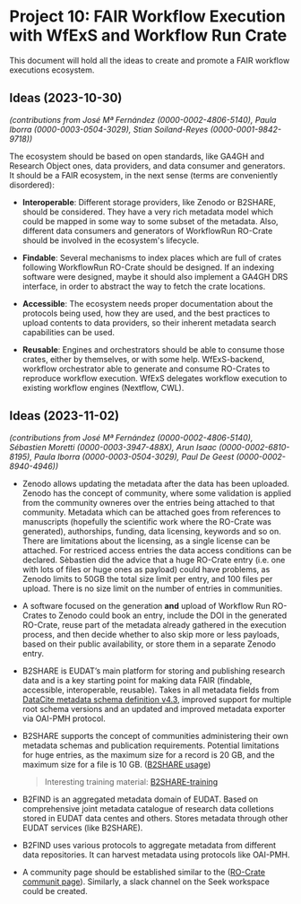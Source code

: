 # Project 10: FAIR Workflow Execution with WfExS and Workflow Run Crate

This document will hold all the ideas to create and promote a FAIR workflow executions ecosystem.

## Ideas (2023-10-30)

_(contributions from José Mª Fernández (0000-0002-4806-5140), Paula Iborra (0000-0003-0504-3029), Stian Soiland-Reyes (0000-0001-9842-9718))_

The ecosystem should be based on open standards, like GA4GH and Research Object ones, data providers, and data consumer and generators. It should be a FAIR ecosystem, in the next sense (terms are conveniently disordered):

* **Interoperable**: Different storage providers, like Zenodo or B2SHARE, should be considered. They have a very rich metadata model which could be mapped in some way to some subset of the metadata. Also, different data consumers and generators of WorkflowRun RO-Crate should be involved in the ecosystem's lifecycle.

* **Findable**: Several mechanisms to index places which are full of crates following WorkflowRun RO-Crate should be designed. If an indexing software were designed, maybe it should also implement a GA4GH DRS interface, in order to abstract the way to fetch the crate locations.

* **Accessible**: The ecosystem needs proper documentation about the protocols being used, how they are used, and the best practices to upload contents to data providers, so their inherent metadata search capabilities can be used.

* **Reusable**: Engines and orchestrators should be able to consume those crates, either by themselves, or with some help. WfExS-backend, workflow orchestrator able to generate and consume RO-Crates to reproduce workflow execution. WfExS delegates workflow execution to existing workflow engines (Nextflow, CWL). 



## Ideas (2023-11-02)

_(contributions from José Mª Fernández (0000-0002-4806-5140), Sébastien Moretti (0000-0003-3947-488X), Arun Isaac (0000-0002-6810-8195), Paula Iborra (0000-0003-0504-3029), Paul De Geest (0000-0002-8940-4946))_

* Zenodo allows updating the metadata after the data has been uploaded. Zenodo has the concept of community, where some validation is applied from the community owneres over the entries being attached to that community. Metadata which can be attached goes from references to manuscripts (hopefully the scientific work where the RO-Crate was generated), authorships, funding, data licensing, keywords and so on. There are limitations about the licensing, as a single license can be attached. For restriced access entries the data access conditions can be declared. Sèbastien did the advice that a huge RO-Crate entry (i.e. one with lots of files or huge ones as payload) could have problems, as Zenodo limits to 50GB the total size limit per entry, and 100 files per upload. There is no size limit on the number of entries in communities. 


* A software focused on the generation **and** upload of Workflow Run RO-Crates to Zenodo could book an entry, include the DOI in the generated RO-Crate, reuse part of the metadata already gathered in the execution process, and then decide whether to also skip more or less payloads, based on their public availability, or store them in a separate Zenodo entry.


* B2SHARE is EUDAT’s main platform for storing and publishing research data and is a key starting point for making data FAIR (findable, accessible, interoperable, reusable). Takes in all metadata fields from [DataCite metadata schema definition v4.3](https://schema.datacite.org/meta/kernel-4.3/), improved support for multiple root schema versions and an updated and improved metadata exporter via OAI-PMH protocol.
* B2SHARE supports the concept of communities administering their own metadata schemas and publication requirements. Potential limitations for huge entries, as the maximum size for a record is 20 GB, and the maximum size for a file is 10 GB. ([B2SHARE usage](https://eudat.eu/services/userdoc/b2share-usage#Communities))
    > Interesting training material: [B2SHARE-training](https://github.com/EUDAT-Training/B2SHARE-Training)

* B2FIND is an aggregated metadata domain of EUDAT. Based on comprehensive joint metadata catalogue of research data colletions stored in EUDAT data centes and others. Stores metadata through other EUDAT services (like B2SHARE). 
* B2FIND uses various protocols to aggregate metadata from different data repositories. It can harvest metadata using protocols like OAI-PMH.

* A community page should be established similar to the ([RO-Crate communit page](https://www.researchobject.org/ro-crate/community.html)). Similarly, a slack channel on the Seek workspace could be created.


